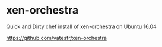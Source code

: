 # xen-orchestra

Quick and Dirty chef install of xen-orchestra on Ubuntu 16.04

https://github.com/vatesfr/xen-orchestra

